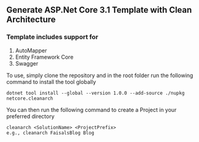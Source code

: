 ## Generate ASP.Net Core 3.1 Template with Clean Architecture

### Template includes support for

1. AutoMapper
2. Entity Framework Core
3. Swagger

To use, simply clone the repository and in the root folder run the following command to install the tool globally

```
dotnet tool install --global --version 1.0.0 --add-source ./nupkg netcore.cleanarch
```

You can then run the following command to create a Project in your preferred directory

```
cleanarch <SolutionName> <ProjectPrefix>
e.g., cleanarch FaisalsBlog Blog
```

